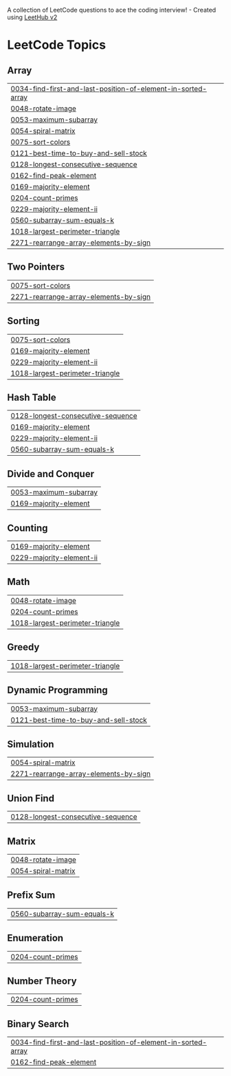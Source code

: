 A collection of LeetCode questions to ace the coding interview! - Created using [LeetHub v2](https://github.com/arunbhardwaj/LeetHub-2.0)
<!---LeetCode Topics Start-->
# LeetCode Topics
## Array
|  |
| ------- |
| [0034-find-first-and-last-position-of-element-in-sorted-array](https://github.com/amanruhela571/Daily-chanllenge/tree/master/0034-find-first-and-last-position-of-element-in-sorted-array) |
| [0048-rotate-image](https://github.com/amanruhela571/Daily-chanllenge/tree/master/0048-rotate-image) |
| [0053-maximum-subarray](https://github.com/amanruhela571/Daily-chanllenge/tree/master/0053-maximum-subarray) |
| [0054-spiral-matrix](https://github.com/amanruhela571/Daily-chanllenge/tree/master/0054-spiral-matrix) |
| [0075-sort-colors](https://github.com/amanruhela571/Daily-chanllenge/tree/master/0075-sort-colors) |
| [0121-best-time-to-buy-and-sell-stock](https://github.com/amanruhela571/Daily-chanllenge/tree/master/0121-best-time-to-buy-and-sell-stock) |
| [0128-longest-consecutive-sequence](https://github.com/amanruhela571/Daily-chanllenge/tree/master/0128-longest-consecutive-sequence) |
| [0162-find-peak-element](https://github.com/amanruhela571/Daily-chanllenge/tree/master/0162-find-peak-element) |
| [0169-majority-element](https://github.com/amanruhela571/Daily-chanllenge/tree/master/0169-majority-element) |
| [0204-count-primes](https://github.com/amanruhela571/Daily-chanllenge/tree/master/0204-count-primes) |
| [0229-majority-element-ii](https://github.com/amanruhela571/Daily-chanllenge/tree/master/0229-majority-element-ii) |
| [0560-subarray-sum-equals-k](https://github.com/amanruhela571/Daily-chanllenge/tree/master/0560-subarray-sum-equals-k) |
| [1018-largest-perimeter-triangle](https://github.com/amanruhela571/Daily-chanllenge/tree/master/1018-largest-perimeter-triangle) |
| [2271-rearrange-array-elements-by-sign](https://github.com/amanruhela571/Daily-chanllenge/tree/master/2271-rearrange-array-elements-by-sign) |
## Two Pointers
|  |
| ------- |
| [0075-sort-colors](https://github.com/amanruhela571/Daily-chanllenge/tree/master/0075-sort-colors) |
| [2271-rearrange-array-elements-by-sign](https://github.com/amanruhela571/Daily-chanllenge/tree/master/2271-rearrange-array-elements-by-sign) |
## Sorting
|  |
| ------- |
| [0075-sort-colors](https://github.com/amanruhela571/Daily-chanllenge/tree/master/0075-sort-colors) |
| [0169-majority-element](https://github.com/amanruhela571/Daily-chanllenge/tree/master/0169-majority-element) |
| [0229-majority-element-ii](https://github.com/amanruhela571/Daily-chanllenge/tree/master/0229-majority-element-ii) |
| [1018-largest-perimeter-triangle](https://github.com/amanruhela571/Daily-chanllenge/tree/master/1018-largest-perimeter-triangle) |
## Hash Table
|  |
| ------- |
| [0128-longest-consecutive-sequence](https://github.com/amanruhela571/Daily-chanllenge/tree/master/0128-longest-consecutive-sequence) |
| [0169-majority-element](https://github.com/amanruhela571/Daily-chanllenge/tree/master/0169-majority-element) |
| [0229-majority-element-ii](https://github.com/amanruhela571/Daily-chanllenge/tree/master/0229-majority-element-ii) |
| [0560-subarray-sum-equals-k](https://github.com/amanruhela571/Daily-chanllenge/tree/master/0560-subarray-sum-equals-k) |
## Divide and Conquer
|  |
| ------- |
| [0053-maximum-subarray](https://github.com/amanruhela571/Daily-chanllenge/tree/master/0053-maximum-subarray) |
| [0169-majority-element](https://github.com/amanruhela571/Daily-chanllenge/tree/master/0169-majority-element) |
## Counting
|  |
| ------- |
| [0169-majority-element](https://github.com/amanruhela571/Daily-chanllenge/tree/master/0169-majority-element) |
| [0229-majority-element-ii](https://github.com/amanruhela571/Daily-chanllenge/tree/master/0229-majority-element-ii) |
## Math
|  |
| ------- |
| [0048-rotate-image](https://github.com/amanruhela571/Daily-chanllenge/tree/master/0048-rotate-image) |
| [0204-count-primes](https://github.com/amanruhela571/Daily-chanllenge/tree/master/0204-count-primes) |
| [1018-largest-perimeter-triangle](https://github.com/amanruhela571/Daily-chanllenge/tree/master/1018-largest-perimeter-triangle) |
## Greedy
|  |
| ------- |
| [1018-largest-perimeter-triangle](https://github.com/amanruhela571/Daily-chanllenge/tree/master/1018-largest-perimeter-triangle) |
## Dynamic Programming
|  |
| ------- |
| [0053-maximum-subarray](https://github.com/amanruhela571/Daily-chanllenge/tree/master/0053-maximum-subarray) |
| [0121-best-time-to-buy-and-sell-stock](https://github.com/amanruhela571/Daily-chanllenge/tree/master/0121-best-time-to-buy-and-sell-stock) |
## Simulation
|  |
| ------- |
| [0054-spiral-matrix](https://github.com/amanruhela571/Daily-chanllenge/tree/master/0054-spiral-matrix) |
| [2271-rearrange-array-elements-by-sign](https://github.com/amanruhela571/Daily-chanllenge/tree/master/2271-rearrange-array-elements-by-sign) |
## Union Find
|  |
| ------- |
| [0128-longest-consecutive-sequence](https://github.com/amanruhela571/Daily-chanllenge/tree/master/0128-longest-consecutive-sequence) |
## Matrix
|  |
| ------- |
| [0048-rotate-image](https://github.com/amanruhela571/Daily-chanllenge/tree/master/0048-rotate-image) |
| [0054-spiral-matrix](https://github.com/amanruhela571/Daily-chanllenge/tree/master/0054-spiral-matrix) |
## Prefix Sum
|  |
| ------- |
| [0560-subarray-sum-equals-k](https://github.com/amanruhela571/Daily-chanllenge/tree/master/0560-subarray-sum-equals-k) |
## Enumeration
|  |
| ------- |
| [0204-count-primes](https://github.com/amanruhela571/Daily-chanllenge/tree/master/0204-count-primes) |
## Number Theory
|  |
| ------- |
| [0204-count-primes](https://github.com/amanruhela571/Daily-chanllenge/tree/master/0204-count-primes) |
## Binary Search
|  |
| ------- |
| [0034-find-first-and-last-position-of-element-in-sorted-array](https://github.com/amanruhela571/Daily-chanllenge/tree/master/0034-find-first-and-last-position-of-element-in-sorted-array) |
| [0162-find-peak-element](https://github.com/amanruhela571/Daily-chanllenge/tree/master/0162-find-peak-element) |
<!---LeetCode Topics End-->